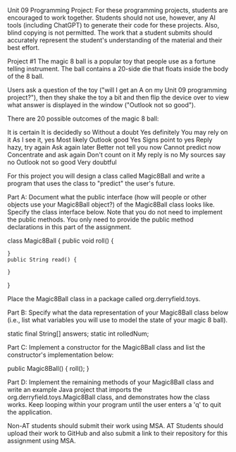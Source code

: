 Unit 09 Programming Project:
For these programming projects, students are encouraged to work together.  Students should not use, however, any AI tools (including ChatGPT) to generate their code for these projects. Also, blind copying is not permitted.  The work that a student submits should accurately represent the student's understanding of the material and their best effort.

Project #1
The magic 8 ball is a popular toy that people use as a fortune telling instrument.  The ball contains a 20-side die that floats inside the body of the 8 ball.  



Users ask a question of the toy ("will I get an A on my Unit 09 programming project?"), then they shake the toy a bit and then flip the device over to view what answer is displayed in the window ("Outlook not so good").

There are 20 possible outcomes of the magic 8 ball:

It is certain
It is decidedly so
Without a doubt
Yes definitely
You may rely on it
As I see it, yes
Most likely
Outlook good
Yes
Signs point to yes
Reply hazy, try again
Ask again later
Better not tell you now
Cannot predict now
Concentrate and ask again
Don't count on it
My reply is no
My sources say no
Outlook not so good
Very doubtful


For this project you will design a class called Magic8Ball and write a program that uses the class to "predict" the user's future.

Part A: 
Document what the public interface (how will people or other objects use your Magic8Ball object?) of the Magic8Ball class looks like.  Specify the class interface below.  Note that you do not need to implement the public methods. You only need to provide the public method declarations in this part of the assignment. 

class Magic8Ball {
    public void roll() {

    }
    public String read() {

    }
}

Place the Magic8Ball class in a package called org.derryfield.toys.

Part B: 
Specify what the data representation of your Magic8Ball class below  (i.e., list what variables you will use to model the state of your magic 8 ball).

static final String[] answers;
static int rolledNum;






Part C:
Implement a constructor for the Magic8Ball class and list the constructor's implementation below:





public Magic8Ball() {
	roll();
}





Part D:
Implement the remaining methods of your Magic8Ball class and write an example Java project that imports the org.derryfield.toys.Magic8Ball class, and demonstrates how the class works.  Keep looping within your program until the user enters a 'q' to quit the application.

Non-AT students should submit their work using MSA.  AT Students should upload their work to GitHub and also submit a link to their repository for this assignment using MSA.



